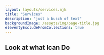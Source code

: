 ```yaml
---
layout: layouts/services.njk
title: "Services"
description: "just a busch of text"
backgroundImage: /assets/img/page-title.jpg
eleventyExcludeFromCollections: true
---
```


## Look at what Ican Do
